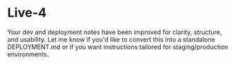 # Live-4
Your dev and deployment notes have been improved for clarity, structure, and usability. Let me know if you'd like to convert this into a standalone DEPLOYMENT.md or if you want instructions tailored for staging/production environments.
